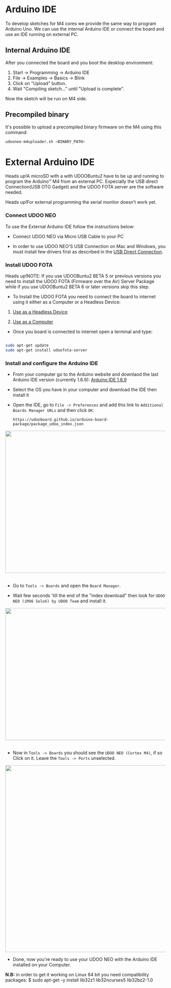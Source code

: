 # Arduino IDE
To develop sketches for M4 cores we provide the same way to program Arduino Uno.
We can use the internal Arduino IDE or connect the board and use an IDE running on external PC.

## Internal Arduino IDE
After you connected the board and you boot the desktop environment:

1. Start -> Programming -> Arduino IDE
2. File -> Examples -> Basics -> Blink
3. Click on "Upload" button.
4. Wait "Compiling sketch..." until "Upload is complete".

Now the sketch will be run on M4 side.

## Precompiled binary
It's possible to upload a precompiled binary firmware on the M4 using this command:

```bash
udooneo-m4uploader.sh <BINARY_PATH>
```

# External Arduino IDE

<span class="label label-warning">Heads up!</span>A microSD with a with UDOOBuntu2 have to be up and running to program the Arduino&trade; M4 from an external PC. Expecially the USB direct Connection(USB OTG Gadget) and the UDOO FOTA server are the software needed.

<span class="label label-warning">Heads up!</span>For external programming the serial monitor doesn’t work yet.

### Connect UDOO NEO

To use the External Arduino IDE follow the instructions below:

* Connect UDOO NEO via Micro USB Cable to your PC

* In order to use UDOO NEO'S USB Connection on Mac and Windows, you must install few drivers first as described in the [USB Direct Connection](../Basic_Setup/Usb_Direct_Connection.html).

### Install UDOO FOTA

<span class="label label-warning">Heads up!</span>NOTE: If you use UDOOBuntu2 BETA 5 or previous versions you need to install the UDOO FOTA (Firmware over the Air) Server Package while if you use UDOOBuntu2 BETA 6 or later versions skip this step.

* To Install the UDOO FOTA you need to connect the board to internet using it either as a Computer or a Headless Device:

1. [Use as a Headless Device](../Getting_Started/Use_as_a_headless_IoT_Device.html)

2. [Use as a Computer](../Getting_Started/Use_as_a_Computer.html)

* Once you board is connected to internet open a terminal and type:

```bash

sudo apt-get update
sudo apt-get install udoofota-server

```

### Install and configure the Arduino IDE

* From your computer go to the Arduino website and downlaod the last Arduino IDE version (currently 1.6.9): [Arduino IDE 1.6.9](https://www.arduino.cc/en/Main/Software)

* Select the OS you have in your computer and download the IDE then install it

* Open the IDE, go to `File -> Preferences` and add this link to `Additional Boards Manager URLs` and then click `OK`:  

      https://udooboard.github.io/arduino-board-package/package_udoo_index.json

<img width="550" height="447" src="../img/ext_ard_07.png">

<br />
<br />

* Go to `Tools -> Boards` and open the `Board Manager`.

* Wait few seconds 'till the end of the "index download" then look for `UDOO NEO (iMX6 SoloX) by UDOO Team` and install it.

<img width="550" height="415" src="../img/xt_ard_08.png">

<br />
<br />

* Now in `Tools -> Boards` you should see the `UDOO NEO (Cortex M4)`, if so Click on it. Leave the `Tools -> Ports` unselected.

<img width="550" height="587" src="../img/ext_ard_09.png">

* Done, now you're ready to use your UDOO NEO with the Arduino IDE installed on your Computer.

**N.B:** in order to get it working on Linux 64 bit you need compatibility packages:
$ sudo apt-get -y install lib32z1 lib32ncurses5 lib32bz2-1.0
